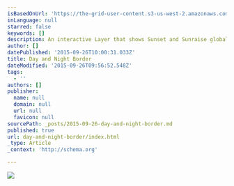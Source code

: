```yaml
---
isBasedOnUrl: 'https://the-grid-user-content.s3-us-west-2.amazonaws.com/2eab9541-b187-4345-88be-63a96ef3548c.png'
inLanguage: null
starred: false
keywords: []
description: An interactive Layer that shows Sunset and Sunraise globally
author: []
datePublished: '2015-09-26T10:00:31.033Z'
title: Day and Night Border
dateModified: '2015-09-26T09:56:52.548Z'
tags:
  - ''
authors: []
publisher:
  name: null
  domain: null
  url: null
  favicon: null
sourcePath: _posts/2015-09-26-day-and-night-border.md
published: true
url: day-and-night-border/index.html
_type: Article
_context: 'http://schema.org'

---
```

![](https://the-grid-user-content.s3-us-west-2.amazonaws.com/2eab9541-b187-4345-88be-63a96ef3548c.png)
